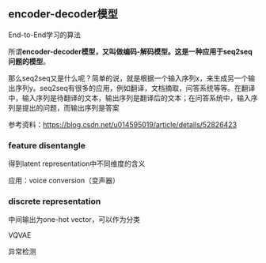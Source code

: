 ## encoder-decoder模型

End-to-End学习的算法



所谓**encoder-decoder模型，又叫做编码-解码模型。这是一种应用于seq2seq问题的模型**。

那么seq2seq又是什么呢？简单的说，就是根据一个输入序列x，来生成另一个输出序列y。seq2seq有很多的应用，例如翻译，文档摘取，问答系统等等。在翻译中，输入序列是待翻译的文本，输出序列是翻译后的文本；在问答系统中，输入序列是提出的问题，而输出序列是答案

参考资料：https://blog.csdn.net/u014595019/article/details/52826423

### feature disentangle

得到latent representation中不同维度的含义

应用：voice  conversion（变声器）

### discrete representation

中间输出为one-hot vector，可以作为分类

VQVAE



异常检测